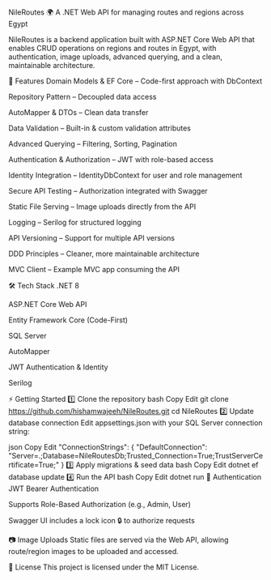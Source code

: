 NileRoutes 🌍
A .NET Web API for managing routes and regions across Egypt

NileRoutes is a backend application built with ASP.NET Core Web API that enables CRUD operations on regions and routes in Egypt, with authentication, image uploads, advanced querying, and a clean, maintainable architecture.

🚀 Features
Domain Models & EF Core – Code-first approach with DbContext

Repository Pattern – Decoupled data access

AutoMapper & DTOs – Clean data transfer

Data Validation – Built-in & custom validation attributes

Advanced Querying – Filtering, Sorting, Pagination

Authentication & Authorization – JWT with role-based access

Identity Integration – IdentityDbContext for user and role management

Secure API Testing – Authorization integrated with Swagger

Static File Serving – Image uploads directly from the API

Logging – Serilog for structured logging

API Versioning – Support for multiple API versions

DDD Principles – Cleaner, more maintainable architecture

MVC Client – Example MVC app consuming the API

🛠 Tech Stack
.NET 8

ASP.NET Core Web API

Entity Framework Core (Code-First)

SQL Server

AutoMapper

JWT Authentication & Identity

Serilog

⚡ Getting Started
1️⃣ Clone the repository
bash
Copy
Edit
git clone https://github.com/hishamwajeeh/NileRoutes.git
cd NileRoutes
2️⃣ Update database connection
Edit appsettings.json with your SQL Server connection string:

json
Copy
Edit
"ConnectionStrings": {
  "DefaultConnection": "Server=.;Database=NileRoutesDb;Trusted_Connection=True;TrustServerCertificate=True;"
}
3️⃣ Apply migrations & seed data
bash
Copy
Edit
dotnet ef database update
4️⃣ Run the API
bash
Copy
Edit
dotnet run
🔐 Authentication
JWT Bearer Authentication

Supports Role-Based Authorization (e.g., Admin, User)

Swagger UI includes a lock icon 🔒 to authorize requests

📷 Image Uploads
Static files are served via the Web API, allowing route/region images to be uploaded and accessed.

📄 License
This project is licensed under the MIT License.


